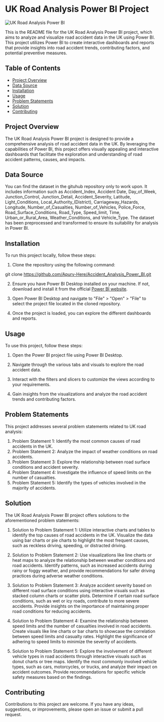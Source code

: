 # UK Road Analysis Power BI Project

![UK Road Analysis Power BI](https://github.com/Apurv-Here/Accident_Analysis_Power_BI/blob/main/images/power_bi_logo.png)

This is the README file for the UK Road Analysis Power BI project, which aims to analyze and visualize road accident data in the UK using Power BI. This project utilizes Power BI to create interactive dashboards and reports that provide insights into road accident trends, contributing factors, and potential preventive measures.

## Table of Contents
- [Project Overview](#project-overview)
- [Data Source](#data-source)
- [Installation](#installation)
- [Usage](#usage)
- [Problem Statements](#problem-statements)
- [Solution](#solution)
- [Contributing](#contributing)

## Project Overview

The UK Road Analysis Power BI project is designed to provide a comprehensive analysis of road accident data in the UK. By leveraging the capabilities of Power BI, this project offers visually appealing and interactive dashboards that facilitate the exploration and understanding of road accident patterns, causes, and impacts.

## Data Source

You can find the dataset in the gituhub repository only to work upon. It includes information such as Accident_Index, Accident Date, Day_of_Week, Junction_Control, Junction_Detail, Accident_Severity, Latitude, Light_Conditions, Local_Authority_(District), Carriageway_Hazards, Longitude, Number_of_Casualties, Number_of_Vehicles, Police_Force, Road_Surface_Conditions, Road_Type, Speed_limit, Time, Urban_or_Rural_Area, Weather_Conditions, and Vehicle_Type. The dataset has been preprocessed and transformed to ensure its suitability for analysis in Power BI.

## Installation

To run this project locally, follow these steps:

1. Clone the repository using the following command:

git clone https://github.com/Apurv-Here/Accident_Analysis_Power_BI.git


2. Ensure you have Power BI Desktop installed on your machine. If not, download and install it from the official [Power BI website](https://powerbi.microsoft.com/en-us/desktop/).

3. Open Power BI Desktop and navigate to "File" > "Open" > "File" to select the project file located in the cloned repository.

4. Once the project is loaded, you can explore the different dashboards and reports.

## Usage

To use this project, follow these steps:

1. Open the Power BI project file using Power BI Desktop.

2. Navigate through the various tabs and visuals to explore the road accident data.

3. Interact with the filters and slicers to customize the views according to your requirements.

4. Gain insights from the visualizations and analyze the road accident trends and contributing factors.

## Problem Statements

This project addresses several problem statements related to UK road analysis:

1. Problem Statement 1: Identify the most common causes of road accidents in the UK.
2. Problem Statement 2: Analyze the impact of weather conditions on road accidents.
3. Problem Statement 3: Explore the relationship between road surface conditions and accident severity.
4. Problem Statement 4: Investigate the influence of speed limits on the number of casualties.
5. Problem Statement 5: Identify the types of vehicles involved in the majority of accidents.

## Solution

The UK Road Analysis Power BI project offers solutions to the aforementioned problem statements:

1. Solution to Problem Statement 1: Utilize interactive charts and tables to identify the top causes of road accidents in the UK. Visualize the data using bar charts or pie charts to highlight the most frequent causes, such as reckless driving, speeding, or distracted driving.

2. Solution to Problem Statement 2: Use visualizations like line charts or heat maps to analyze the relationship between weather conditions and road accidents. Identify patterns, such as increased accidents during rainy or foggy weather, and provide recommendations for safer driving practices during adverse weather conditions.

3. Solution to Problem Statement 3: Analyze accident severity based on different road surface conditions using interactive visuals such as stacked column charts or scatter plots. Determine if certain road surface conditions, such as wet or icy roads, contribute to more severe accidents. Provide insights on the importance of maintaining proper road conditions for reducing accidents.

4. Solution to Problem Statement 4: Examine the relationship between speed limits and the number of casualties involved in road accidents. Create visuals like line charts or bar charts to showcase the correlation between speed limits and casualty rates. Highlight the significance of adhering to speed limits to minimize the severity of accidents.

5. Solution to Problem Statement 5: Explore the involvement of different vehicle types in road accidents through interactive visuals such as donut charts or tree maps. Identify the most commonly involved vehicle types, such as cars, motorcycles, or trucks, and analyze their impact on accident outcomes. Provide recommendations for specific vehicle safety measures based on the findings.

## Contributing

Contributions to this project are welcome. If you have any ideas, suggestions, or improvements, please open an issue or submit a pull request.



